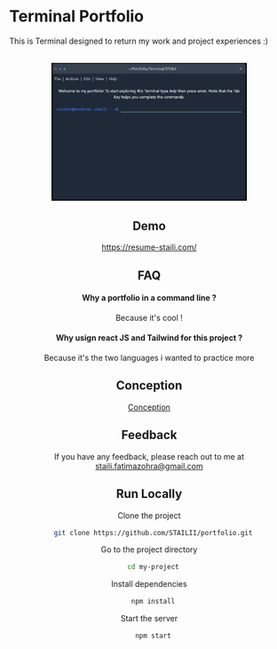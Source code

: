 
# Terminal Portfolio

This is Terminal designed to return my work and project experiences :) 

<!-- PROJECT LOGO -->
<br />
<div align="center">
  <a href="https://github.com/STAILII/portfolio/blob/main/public/portfolio.JPG">
    <img src="./public/portfolio.JPG" alt="Logo" width="70%" height="auto">
  </a>
  
## Demo

https://resume-staili.com/
## FAQ

#### Why a portfolio in a command line ? 

Because it's cool ! 

#### Why usign react JS and Tailwind for this project ? 

Because it's the two languages i wanted to practice more 

## Conception 

[Conception](https://drive.google.com/drive/folders/1vEksd9AR2dX_XWf0OqcenNE6s6RC1Xsu?usp=sharing)


## Feedback

If you have any feedback, please reach out to me at staili.fatimazohra@gmail.com


## Run Locally

Clone the project

```bash
  git clone https://github.com/STAILII/portfolio.git
```

Go to the project directory

```bash
  cd my-project
```

Install dependencies

```bash
  npm install
```

Start the server

```bash
  npm start
```

